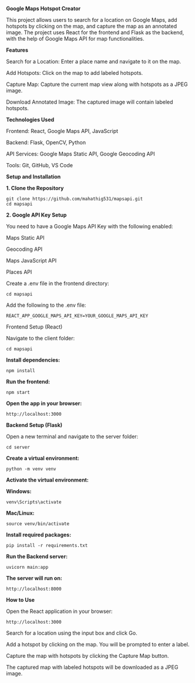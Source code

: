 **Google Maps Hotspot Creator**

This project allows users to search for a location on Google Maps, add hotspots by clicking on the map, and capture the map as an annotated image. The project uses React for the frontend and Flask as the backend, with the help of Google Maps API for map functionalities.

**Features**

Search for a Location: Enter a place name and navigate to it on the map.

Add Hotspots: Click on the map to add labeled hotspots.

Capture Map: Capture the current map view along with hotspots as a JPEG image.

Download Annotated Image: The captured image will contain labeled hotspots.

**Technologies Used**

Frontend: React, Google Maps API, JavaScript

Backend: Flask, OpenCV, Python

API Services: Google Maps Static API, Google Geocoding API

Tools: Git, GitHub, VS Code

**Setup and Installation**

**1. Clone the Repository**


    git clone https://github.com/mahathig531/mapsapi.git
    cd mapsapi


**2. Google API Key Setup**


You need to have a Google Maps API Key with the following enabled:

  Maps Static API
  
  Geocoding API
  
  Maps JavaScript API
  
  Places API


Create a .env file in the frontend directory:


    cd mapsapi


Add the following to the .env file:


    REACT_APP_GOOGLE_MAPS_API_KEY=YOUR_GOOGLE_MAPS_API_KEY


Frontend Setup (React)


Navigate to the client folder:


    cd mapsapi


**Install dependencies:**


    npm install


**Run the frontend:**


    npm start


**Open the app in your browser:**


    http://localhost:3000


**Backend Setup (Flask)**

Open a new terminal and navigate to the server folder:

    cd server

**Create a virtual environment:**

    python -m venv venv

**Activate the virtual environment:**

**Windows:**

    venv\Scripts\activate

**Mac/Linux:**

    source venv/bin/activate

**Install required packages:**

    pip install -r requirements.txt

**Run the Backend server:**

    uvicorn main:app
    

**The server will run on:**

    http://localhost:8000

**How to Use**

Open the React application in your browser:

    http://localhost:3000


Search for a location using the input box and click Go.

Add a hotspot by clicking on the map. You will be prompted to enter a label.

Capture the map with hotspots by clicking the Capture Map button.

The captured map with labeled hotspots will be downloaded as a JPEG image.


